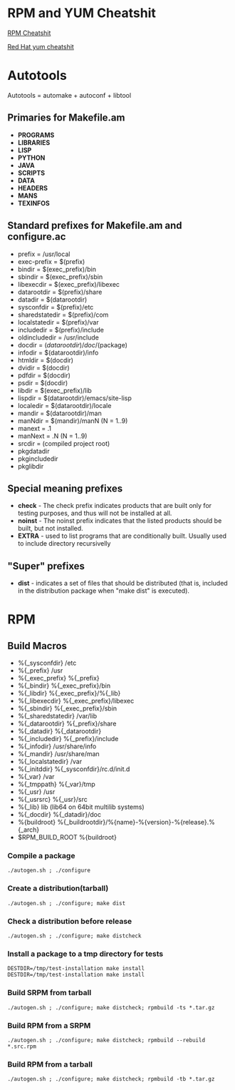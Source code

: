 # RPM and YUM Cheatshit

[RPM Cheatshit](http://www.tecmint.com/20-practical-examples-of-rpm-commands-in-linux/)

[Red Hat yum cheatshit](https://access.redhat.com/sites/default/files/attachments/rh_yum_cheatsheet_1214_jcs_print-1.pdf)

# Autotools
Autotools = automake + autoconf + libtool

## Primaries for Makefile.am

- **PROGRAMS**
- **LIBRARIES**
- **LISP**
- **PYTHON**
- **JAVA**
- **SCRIPTS**
- **DATA**
- **HEADERS**
- **MANS**
- **TEXINFOS**

## Standard prefixes for Makefile.am and configure.ac
- prefix          = /usr/local
- exec-prefix     = $(prefix)
- bindir          = $(exec_prefix)/bin
- sbindir         = $(exec_prefix)/sbin
- libexecdir      = $(exec_prefix)/libexec
- datarootdir     = $(prefix)/share
- datadir         = $(datarootdir)
- sysconfdir      = $(prefix)/etc
- sharedstatedir  = $(prefix)/com
- localstatedir   = $(prefix)/var
- includedir      = $(prefix)/include
- oldincludedir   = /usr/include
- docdir          = $(datarootdir)/doc/$(package)
- infodir         = $(datarootdir)/info
- htmldir         = $(docdir)
- dvidir          = $(docdir)
- pdfdir          = $(docdir)
- psdir           = $(docdir)
- libdir          = $(exec_prefix)/lib
- lispdir         = $(datarootdir)/emacs/site-lisp
- localedir       = $(datarootdir)/locale
- mandir          = $(datarootdir)/man
- manNdir         = $(mandir)/manN  (N = 1..9)
- manext          = .1
- manNext         = .N              (N = 1..9)
- srcdir          = (compiled project root)
- pkgdatadir
- pkgincludedir
- pkglibdir

## Special meaning prefixes
- **check** - The check prefix indicates products that are built only for testing purposes, and thus will not be installed at all.
- **noinst** - The noinst prefix indicates that the listed products should be built, but not installed.
- **EXTRA** - used to list programs that are conditionally built. Usually used to include directory recursivelly

## "Super" prefixes
- **dist** - indicates a set of files that should be distributed (that is, included in the distribution package when "make dist" is executed).


# RPM
## Build Macros
- %{_sysconfdir}        /etc
- %{_prefix}            /usr
- %{_exec_prefix}       %{_prefix}
- %{_bindir}            %{_exec_prefix}/bin
- %{_libdir}            %{_exec_prefix}/%{_lib}
- %{_libexecdir}        %{_exec_prefix}/libexec
- %{_sbindir}           %{_exec_prefix}/sbin
- %{_sharedstatedir}    /var/lib
- %{_datarootdir}       %{_prefix}/share
- %{_datadir}           %{_datarootdir}
- %{_includedir}        %{_prefix}/include
- %{_infodir}           /usr/share/info
- %{_mandir}            /usr/share/man
- %{_localstatedir}     /var
- %{_initddir}          %{_sysconfdir}/rc.d/init.d
- %{_var}               /var
- %{_tmppath}           %{_var}/tmp
- %{_usr}               /usr
- %{_usrsrc}            %{_usr}/src
- %{_lib}               lib (lib64 on 64bit multilib systems)
- %{_docdir}            %{_datadir}/doc
- %{buildroot}          %{_buildrootdir}/%{name}-%{version}-%{release}.%{_arch}
- $RPM_BUILD_ROOT       %{buildroot}

### Compile a package
```./autogen.sh ; ./configure```

### Create a distribution(tarball)
```./autogen.sh ; ./configure; make dist```

### Check a distribution before release
```./autogen.sh ; ./configure; make distcheck```

### Install a package to a tmp directory for tests
```
DESTDIR=/tmp/test-installation make install
DESTDIR=/tmp/test-installation make install
```

### Build SRPM from tarball
```./autogen.sh ; ./configure; make distcheck; rpmbuild -ts *.tar.gz```

### Build RPM from a SRPM
```./autogen.sh ; ./configure; make distcheck; rpmbuild --rebuild *.src.rpm```

### Build RPM from a tarball
```./autogen.sh ; ./configure; make distcheck; rpmbuild -tb *.tar.gz```

